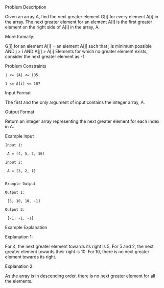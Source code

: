 Problem Description

Given an array A, find the next greater element G[i] for every element A[i] in the array.
The next greater element for an element A[i] is the first greater element on the right side of A[i] in the array, A.

More formally:

G[i] for an element A[i] = an element A[j] such that 
    j is minimum possible AND 
    j > i AND
    A[j] > A[i]
Elements for which no greater element exists, consider the next greater element as -1.



Problem Constraints
    
    1 <= |A| <= 105
    
    1 <= A[i] <= 107



Input Format

The first and the only argument of input contains the integer array, A.



Output Format

Return an integer array representing the next greater element for each index in A.



Example Input

    Input 1:
    
     A = [4, 5, 2, 10] 
    
    Input 2:
    
     A = [3, 2, 1] 
    
    
    Example Output
    
    Output 1:
    
     [5, 10, 10, -1] 
    
    Output 2:
    
     [-1, -1, -1] 
    

Example Explanation

Explanation 1:

For 4, the next greater element towards its right is 5.
For 5 and 2, the next greater element towards their right is 10.
For 10, there is no next greater element towards its right.

Explanation 2:

As the array is in descending order, there is no next greater element for all the elements. 
